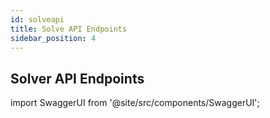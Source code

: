 ```yaml
---
id: solveapi
title: Solve API Endpoints
sidebar_position: 4
---
```


## Solver API Endpoints

import SwaggerUI from '@site/src/components/SwaggerUI';

<SwaggerUI specUrl="/api/solve-openapi.yaml" />
